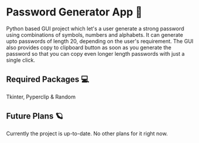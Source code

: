 # Password Generator App 🔐
Python based GUI project which let's a user generate a strong password using combinations of symbols, numbers and alphabets. It can generate upto passwords of length 20, depending on the user's requirement. The GUI also provides copy to clipboard button as soon as you generate the password so that you can copy even longer length passwords with just a single click.

## Required Packages 💻
Tkinter, Pyperclip & Random

## Future Plans 🪐
Currently the project is up-to-date. No other plans for it right now.
